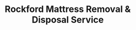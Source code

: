 ---
layout: location.njk
title: Rockford Mattress Removal & Disposal Service
description: Manufacturing city and working families mattress removal with 1M+ mattresses recycled nationwide. Next-day pickup  Professional service for Rock River area homes and apartments across 147,000+ residents.
permalink: /mattress-removal/illinois/rockford/
city: Rockford
state: Illinois
stateSlug: illinois
tier: 2
coordinates:
  lat: 42.2711
  lng: -89.0940
pricing:
  startingPrice: 125
  single: 125
  queen: 155
  king: 180
  boxSpring: 30
neighborhoods:
  - name: Downtown Rockford
    zipCodes: [61101, 61102, 61103]
  - name: West Rockford
    zipCodes: [61101, 61102, 61103]
  - name: East Rockford
    zipCodes: [61108, 61109]
  - name: Southwest Rockford
    zipCodes: [61107]
  - name: Southeast Rockford
    zipCodes: [61108]
  - name: Rock Cut State Park Area
    zipCodes: [61109]
  - name: Anderson Gardens Area
    zipCodes: [61101, 61107]
  - name: Auburn Street Corridor
    zipCodes: [61101, 61103]
  - name: State Street District
    zipCodes: [61101, 61102]
  - name: Kishwaukee Street Area
    zipCodes: [61102]
  - name: Harrison Avenue
    zipCodes: [61101]
  - name: Forest Hills
    zipCodes: [61108]
  - name: Fairgrounds Road
    zipCodes: [61108]
  - name: Riverside Boulevard
    zipCodes: [61103, 61107]
  - name: North Main Street
    zipCodes: [61103]
  - name: Mulford Road
    zipCodes: [61109]
  - name: Alpine Road Corridor
    zipCodes: [61108]
  - name: Sandy Hollow Road
    zipCodes: [61109]
  - name: Perryville Road
    zipCodes: [61108]
  - name: Machesney Park Border
    zipCodes: [61109]
zipCodes: [61101, 61102, 61103, 61107, 61108, 61109]
recyclingPartners:
  - Rock River Disposal
  - Winnebago County Recycling
  - North Central Illinois Waste Management
localRegulations: "Our service eliminates Rock River Disposal's bulk item limitations and scheduling requirements. While city bulk pickup requires coordination with weekly collection routes and specific placement guidelines, we provide immediate next-day removal with guaranteed recycling and no coordination needed."
nearbyCities:
  - name: Peoria
    slug: peoria
    distance: 85
    isSuburb: false
  - name: Springfield
    slug: springfield
    distance: 120
    isSuburb: false
  - name: Bloomington
    slug: bloomington
    distance: 95
    isSuburb: false
reviews:
  count: 321
  featured:
    - text: "Factory worker schedule means I needed pickup on Saturday. They accommodated perfectly and had my old mattress out in 20 minutes. Professional team that worked around my tight schedule."
      author: "Carlos R."
      neighborhood: "West Rockford"
    - text: "Apartment complex pickup went smooth. They coordinated with my building manager and got everything done without any hassle. Fair price and quick service."
      author: "Jennifer P."
      neighborhood: "Southeast Rockford"
    - text: "Upgraded our bedroom set and these guys handled the removal same day we called. Much easier than dealing with city pickup schedules. Great service."
      author: "Dave K."
      neighborhood: "East Rockford"
faqs:
  - question: "Do you handle pickups for manufacturing shift workers?"
    answer: "Yes, we understand Rockford's manufacturing schedule demands. We offer flexible pickup times including early morning, evenings, and weekends to accommodate shift workers who can't be available during standard business hours."
  - question: "How is your service different from Rock River Disposal bulk pickup?"
    answer: "We eliminate scheduling coordination and placement requirements. While city bulk pickup requires coordination with weekly routes and specific curbside timing, we provide immediate next-day service with guaranteed recycling and no coordination needed."
  - question: "Can you handle apartment complex and multi-unit buildings?"
    answer: "Absolutely. Rockford's housing includes many apartment complexes and multi-unit buildings. We coordinate with property managers, work around building schedules, and handle everything from ground floor to upper levels professionally."
  - question: "What's included in your $125 starting price?"
    answer: "Complete mattress removal from your home or apartment, professional transport, and 100% recycling. Additional charges only for stairs ($10/flight) or extended carries over 75 feet from our truck."
  - question: "Do you really recycle every mattress from Rockford?"
    answer: "Yes, 100% guaranteed. We've recycled over 1 million mattresses nationwide. Your Rockford mattress goes to certified facilities where springs become construction steel, foam becomes carpet padding, and fabrics get recycled into new textiles."
  - question: "How quickly can you schedule pickup in Rockford?"
    answer: "Next-day service is standard throughout Rockford. Book online in 60 seconds or call (720) 263-6094. Most pickups can be arranged within 24 hours, often same-day depending on availability."
  - question: "Can you work around my work schedule?"
    answer: "Yes, we understand Rockford's manufacturing and industrial work schedules. We offer flexible timing including early morning, evening, and weekend appointments to work around shift schedules and busy families."
  - question: "Do you serve all Rockford ZIP codes?"
    answer: "Yes, we provide the same professional service throughout all of Rockford - ZIP codes 61101, 61102, 61103, 61107, 61108, and 61109 with next-day availability and consistent pricing across all areas."
schema:
  "@context": "https://schema.org"
  "@type": "LocalBusiness"
  "name": "A Bedder World Rockford"
  "address":
    "@type": "PostalAddress"
    "addressLocality": "Rockford"
    "addressRegion": "Illinois"
    "addressCountry": "US"
  "geo":
    "@type": "GeoCoordinates"
    "latitude": 42.2711
    "longitude": -89.0940
  "telephone": "720-263-6094"
  "priceRange": "$125-$180"
  "serviceArea": "Rockford, Illinois"
  "aggregateRating":
    "@type": "AggregateRating"
    "ratingValue": "4.9"
    "reviewCount": "321"
pageContent:
  heroDescription: "Professional mattress removal in Rockford with over 1 million mattresses recycled nationwide. Next-day pickup service for manufacturing families, apartment residents, and businesses throughout the Forest City. Flexible scheduling for shift workers and busy families."
  aboutService: |
    <p>Rockford's manufacturing economy creates unique scheduling challenges our team understands completely. With major employers running multiple shifts, families often need mattress removal outside standard business hours. Our flexible service accommodates shift workers, weekend schedules, and urgent removals that can't wait for city bulk pickup coordination.</p>
    
    <p>The city's mix of older residential neighborhoods and apartment complexes means varied access challenges. From historic homes near downtown to modern apartment buildings, we adapt our service to each property type. Our experience with Rockford's housing diversity ensures efficient pickup regardless of building age or access limitations.</p>
    
    <p>Every Rockford mattress removal contributes to our 1+ million recycled nationwide. Rather than adding to Winnebago County waste streams, your old mattress becomes construction materials, padding, and textiles through our certified recycling process, supporting environmental responsibility in this hardworking community.</p>
  serviceAreasIntro: "We serve all Rockford neighborhoods with professional mattress removal, from downtown apartments to suburban family homes:"
  regulationsCompliance: "Skip Rock River Disposal's bulk item coordination entirely. While city pickup requires coordination with weekly collection routes and specific curbside placement timing, we provide immediate next-day service with guaranteed recycling. No route coordination, no timing restrictions, no hassle."
  environmentalImpact: |
    <p>Rockford residents choose our service for reliable mattress recycling that supports both local and national sustainability. Every pickup contributes to our 1+ million mattresses recycled nationwide, keeping beds out of regional landfills while creating valuable materials.</p>
    
    <p>Our certified recycling process transforms Rockford mattresses into productive materials - steel springs become construction materials perfect for the city's manufacturing sector, foam becomes carpet padding, and fabrics enter textile manufacturing. This approach supports Rockford's industrial heritage through material reuse.</p>
    
    <p>From manufacturing families to apartment dwellers, all Rockford customers benefit from guaranteed recycling that keeps mattress materials productive instead of occupying Winnebago County landfill space, supporting community sustainability and nationwide environmental efforts.</p>
  howItWorksScheduling: "Book online in 60 seconds or call (720) 263-6094 to schedule your Rockford pickup. We offer flexible timing including early morning, evening, and weekend appointments to accommodate manufacturing shifts and busy family schedules."
  howItWorksService: "Our experienced team handles Rockford's diverse housing challenges - coordinating with apartment building management, navigating older residential areas, working around shift schedules, and adapting to each property's specific access requirements professionally and efficiently."
  howItWorksDisposal: "Your Rockford mattress gets 100% recycled at certified facilities. Springs become construction steel, foam becomes carpet padding, fabrics get processed into new textiles. Every pickup supports our mission of keeping mattresses out of landfills nationwide."
  sidebarStats:
    mattressesRemoved: "3,127"
---